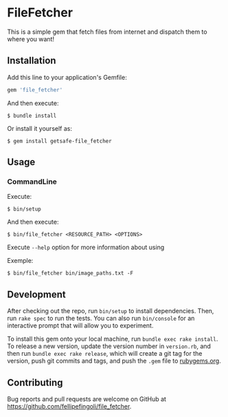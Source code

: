 # FileFetcher

This is a simple gem that fetch files from internet and dispatch them to where you want!

## Installation

Add this line to your application's Gemfile:

```ruby
gem 'file_fetcher'
```

And then execute:

    $ bundle install

Or install it yourself as:

    $ gem install getsafe-file_fetcher

## Usage

### CommandLine

Execute:

    $ bin/setup

And then execute:

    $ bin/file_fetcher <RESOURCE_PATH> <OPTIONS>

Execute `--help` option for more information about using

Exemple:

    $ bin/file_fetcher bin/image_paths.txt -F

## Development

After checking out the repo, run `bin/setup` to install dependencies. Then, run `rake spec` to run the tests. You can also run `bin/console` for an interactive prompt that will allow you to experiment.

To install this gem onto your local machine, run `bundle exec rake install`. To release a new version, update the version number in `version.rb`, and then run `bundle exec rake release`, which will create a git tag for the version, push git commits and tags, and push the `.gem` file to [rubygems.org](https://rubygems.org).

## Contributing

Bug reports and pull requests are welcome on GitHub at https://github.com/fellipefingoli/file_fetcher.
